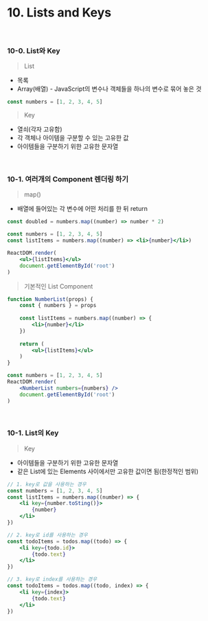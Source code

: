 # 10. Lists and Keys

<br/>

### 10-0. List와 Key

> List

- 목록
- Array(배열) - JavaScript의 변수나 객체들을 하나의 변수로 묶어 놓은 것

```javascript
const numbers = [1, 2, 3, 4, 5]
```

> Key

- 열쇠(각자 고유함)
- 각 객체나 아이템을 구분할 수 있는 고유한 값
- 아이템들을 구분하기 위한 고유한 문자열

<br/>

### 10-1. 여러개의 Component 렌더링 하기

> map()

- 배열에 들어있는 각 변수에 어떤 처리를 한 뒤 return

```javascript
const doubled = numbers.map((number) => number * 2)
```

```jsx
const numbers = [1, 2, 3, 4, 5]
const listItems = numbers.map((number) => <li>{number}</li>)

ReactDOM.render(
    <ul>{listItems}</ul>
    document.getElementById('root')
)
```

> 기본적인 List Component

```jsx
function NumberList(props) {
    const { numbers } = props
    
    const listItems = numbers.map((number) => {
        <li>{number}</li>
    })
    
    return (
        <ul>{listItems}</ul>
    )
}

const numbers = [1, 2, 3, 4, 5]
ReactDOM.render(
    <NumberList numbers={numbers} />
    document.getElementById('root')
)
```

<br/>

### 10-1. List의 Key

> Key

- 아이템들을 구분하기 위한 고유한 문자열
- 같은 List에 있는 Elements 사이에서만 고유한 값이면 됨(한정적인 범위)

```jsx
// 1. key로 값을 사용하는 경우
const numbers = [1, 2, 3, 4, 5]
const listItems = numbers.map((number) => {
    <li key={number.toSting()}>
        {number}
    </li>
})

// 2. key로 id를 사용하는 경우
const todoItems = todos.map((todo) => {
    <li key={todo.id}>
        {todo.text}
    </li>
})

// 3. key로 index를 사용하는 경우
const todoItems = todos.map((todo, index) => {
    <li key={index}>
        {todo.text}
    </li>
})
```

